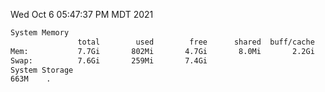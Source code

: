 Wed Oct  6 05:47:37 PM MDT 2021
```bash
System Memory
               total        used        free      shared  buff/cache   available
Mem:           7.7Gi       802Mi       4.7Gi       8.0Mi       2.2Gi       6.6Gi
Swap:          7.6Gi       259Mi       7.4Gi
System Storage
663M	.
```
```bash
